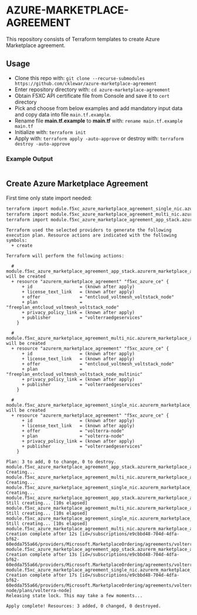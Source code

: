 # AZURE-MARKETPLACE-AGREEMENT

This repository consists of Terraform templates to create Azure Marketplace agreement.

## Usage

- Clone this repo with: `git clone --recurse-submodules https://github.com/cklewar/azure-marketplace-agreement`
- Enter repository directory with: `cd azure-marketplace-agreement`
- Obtain F5XC API certificate file from Console and save it to `cert` directory
- Pick and choose from below examples and add mandatory input data and copy data into file `main.tf.example`.
- Rename file __main.tf.example__ to __main.tf__ with: `rename main.tf.example main.tf`
- Initialize with: `terraform init`
- Apply with: `terraform apply -auto-approve` or destroy with: `terraform destroy -auto-approve`

### Example Output

```bash

```

## Create Azure Marketplace Agreement

First time only state import needed:

```bash
terraform import module.f5xc_azure_marketplace_agreement_single_nic.azurerm_marketplace_agreement.f5xc_azure_ce_singel_nic /subscriptions/e9cbbd48-704d-4dfa-bf62-60edda755a66/providers/Microsoft.MarketplaceOrdering/agreements/volterraedgeservices/offers/volterra-node/plans/volterra-node
terraform import module.f5xc_azure_marketplace_agreement_multi_nic.azurerm_marketplace_agreement.f5xc_azure_ce /subscriptions/e9cbbd48-704d-4dfa-bf62-60edda755a66/providers/Microsoft.MarketplaceOrdering/agreements/volterraedgeservices/offers/entcloud_voltmesh_voltstack_node/plans/freeplan_entcloud_voltmesh_voltstack_node_multinic
terraform import module.f5xc_azure_marketplace_agreement_app_stack.azurerm_marketplace_agreement.f5xc_azure_ce /subscriptions/e9cbbd48-704d-4dfa-bf62-60edda755a66/providers/Microsoft.MarketplaceOrdering/agreements/volterraedgeservices/offers/entcloud_voltmesh_voltstack_node/plans/freeplan_entcloud_voltmesh_voltstack_node
```

```hcl
Terraform used the selected providers to generate the following execution plan. Resource actions are indicated with the following symbols:
  + create

Terraform will perform the following actions:

  # module.f5xc_azure_marketplace_agreement_app_stack.azurerm_marketplace_agreement.f5xc_azure_ce[0] will be created
  + resource "azurerm_marketplace_agreement" "f5xc_azure_ce" {
      + id                  = (known after apply)
      + license_text_link   = (known after apply)
      + offer               = "entcloud_voltmesh_voltstack_node"
      + plan                = "freeplan_entcloud_voltmesh_voltstack_node"
      + privacy_policy_link = (known after apply)
      + publisher           = "volterraedgeservices"
    }

  # module.f5xc_azure_marketplace_agreement_multi_nic.azurerm_marketplace_agreement.f5xc_azure_ce[0] will be created
  + resource "azurerm_marketplace_agreement" "f5xc_azure_ce" {
      + id                  = (known after apply)
      + license_text_link   = (known after apply)
      + offer               = "entcloud_voltmesh_voltstack_node"
      + plan                = "freeplan_entcloud_voltmesh_voltstack_node_multinic"
      + privacy_policy_link = (known after apply)
      + publisher           = "volterraedgeservices"
    }

  # module.f5xc_azure_marketplace_agreement_single_nic.azurerm_marketplace_agreement.f5xc_azure_ce[0] will be created
  + resource "azurerm_marketplace_agreement" "f5xc_azure_ce" {
      + id                  = (known after apply)
      + license_text_link   = (known after apply)
      + offer               = "volterra-node"
      + plan                = "volterra-node"
      + privacy_policy_link = (known after apply)
      + publisher           = "volterraedgeservices"
    }

Plan: 3 to add, 0 to change, 0 to destroy.
module.f5xc_azure_marketplace_agreement_app_stack.azurerm_marketplace_agreement.f5xc_azure_ce[0]: Creating...
module.f5xc_azure_marketplace_agreement_multi_nic.azurerm_marketplace_agreement.f5xc_azure_ce[0]: Creating...
module.f5xc_azure_marketplace_agreement_single_nic.azurerm_marketplace_agreement.f5xc_azure_ce[0]: Creating...
module.f5xc_azure_marketplace_agreement_app_stack.azurerm_marketplace_agreement.f5xc_azure_ce[0]: Still creating... [10s elapsed]
module.f5xc_azure_marketplace_agreement_multi_nic.azurerm_marketplace_agreement.f5xc_azure_ce[0]: Still creating... [10s elapsed]
module.f5xc_azure_marketplace_agreement_single_nic.azurerm_marketplace_agreement.f5xc_azure_ce[0]: Still creating... [10s elapsed]
module.f5xc_azure_marketplace_agreement_multi_nic.azurerm_marketplace_agreement.f5xc_azure_ce[0]: Creation complete after 12s [id=/subscriptions/e9cbbd48-704d-4dfa-bf62-60edda755a66/providers/Microsoft.MarketplaceOrdering/agreements/volterraedgeservices/offers/entcloud_voltmesh_voltstack_node/plans/freeplan_entcloud_voltmesh_voltstack_node_multinic]
module.f5xc_azure_marketplace_agreement_app_stack.azurerm_marketplace_agreement.f5xc_azure_ce[0]: Creation complete after 13s [id=/subscriptions/e9cbbd48-704d-4dfa-bf62-60edda755a66/providers/Microsoft.MarketplaceOrdering/agreements/volterraedgeservices/offers/entcloud_voltmesh_voltstack_node/plans/freeplan_entcloud_voltmesh_voltstack_node]
module.f5xc_azure_marketplace_agreement_single_nic.azurerm_marketplace_agreement.f5xc_azure_ce[0]: Creation complete after 17s [id=/subscriptions/e9cbbd48-704d-4dfa-bf62-60edda755a66/providers/Microsoft.MarketplaceOrdering/agreements/volterraedgeservices/offers/volterra-node/plans/volterra-node]
Releasing state lock. This may take a few moments...

Apply complete! Resources: 3 added, 0 changed, 0 destroyed.
```